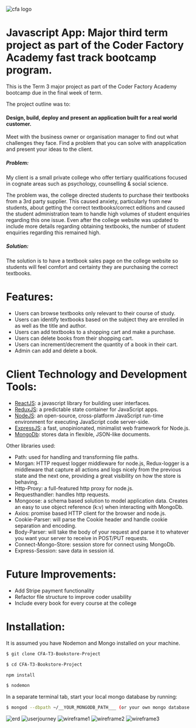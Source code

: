 ![cfa logo](https://cloud.githubusercontent.com/assets/24615235/26814882/1218dc62-4acc-11e7-9ebd-e8259481e5ee.jpeg)
# Javascript App: Major third term project as part of the Coder Factory Academy fast track bootcamp program.

This is the Term 3 major project as part of the Coder Factory Academy bootcamp due in the final week of term. 

The project outline was to:

####  Design, build, deploy and present an application built for a real world customer.

Meet with the business owner or organisation manager to find out what challenges they face. Find a problem that you can solve with anapplication and present your ideas to the client.

##### Problem:

My client is a small private college who offer tertiary qualifications focused in cognate areas such as psychology, counselling & social science. 

The problem was, the college directed students to purchase their textbooks from a 3rd party supplier. This caused anxiety, particularly from new students, about getting the correct textbooks/correct editions and caused the student administration team to handle high volumes of student enquiries regarding this one issue. Even after the college website was updated to include more details regarding obtaining textbooks, the number of student enquiries regarding this remained high.

##### Solution:

The solution is to have a textbook sales page on the college website so students will feel comfort and certainty they are purchasing the correct textbooks.

# Features:
- Users can browse textbooks only relevant to their course of study.
- Users can identify textbooks based on the subject they are enrolled in as well as the title and author.
- Users can add textbooks to a shopping cart and make a purchase.
- Users can delete books from their shopping cart.
- Users can increment/decrement the quantity of a book in their cart.
- Admin can add and delete a book.


# Client Technology and Development Tools:
  - [ReactJS](https://facebook.github.io/react/): a javascript library for building user interfaces.
  - [ReduxJS](http://redux.js.org/): a predictable state container for JavaScript apps.
  - [NodeJS](https://nodejs.org/en/): an open-source, cross-platform JavaScript run-time environment for executing JavaScript code server-side.
  - [ExpressJS](https://expressjs.com/): a fast, unopinionated, minimalist web framework for Node.js.
  - [MongoDb](https://www.mongodb.com/): stores data in flexible, JSON-like documents.
 
Other libraries used:
- Path: used for handling and transforming file paths.
- Morgan: HTTP request logger middleware for node.js, Redux-logger is a middleware that capture all actions and logs nicely from the previous state and the next one, providing a great visibility on how the store is behaving.
- Http-Proxy: a full-featured http proxy for node.js.
- Requesthandler: handles http requests.
- Mongoose: a schema based solution to model application data. Creates an easy to use object reference (k:v) when interacting with MongoDb.
- Axios: promise based HTTP client for the browser and node.js.
- Cookie-Parser: will parse the Cookie header and handle cookie separation and encoding.
- Body-Parser: will take the body of your request and parse it to whatever you want your server to receive in POST/PUT requests.
- Connect-Mongo-Store: session store for connect using MongoDb.
- Express-Session: save data in session id.

# Future Improvements:
- Add Stripe payment functionality
- Refactor file structure to improve coder usability 
- Include every book for every course at the college

# Installation:

It is assumed you have Nodemon and Mongo installed on your machine.

```sh
$ git clone CFA-T3-Bookstore-Project
```
```sh
$ cd CFA-T3-Bookstore-Project
```
```sh
npm install
```
```sh
$ nodemon
```
In a separate terminal tab, start your local mongo database by running:
```sh
$ mongod --dbpath ~/__YOUR_MONGODB_PATH___ (or your own mongo database link)
```

![erd](https://cloud.githubusercontent.com/assets/24615235/26812783/22b3c05a-4abd-11e7-9484-9cb58bde6b66.jpg)
![userjourney](https://cloud.githubusercontent.com/assets/24615235/26813102/401245ac-4abf-11e7-9c31-6c05c629667f.jpg)
![wireframe1](https://cloud.githubusercontent.com/assets/24615235/26814839/d929ef40-4acb-11e7-93a0-750c5c10e1d2.jpg)
![wireframe2](https://cloud.githubusercontent.com/assets/24615235/26814840/d92b5740-4acb-11e7-9bab-99276f83f615.jpg)
![wireframe3](https://cloud.githubusercontent.com/assets/24615235/26814838/d9290742-4acb-11e7-8a74-b7cbbe0a59f4.jpg)


